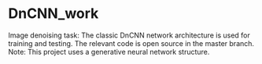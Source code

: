 # DnCNN_work
Image denoising task:
The classic DnCNN network architecture is used for training and testing.
The relevant code is open source in the master branch.
Note: This project uses a generative neural network structure.

